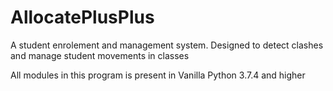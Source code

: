 # AllocatePlusPlus
A student enrolement and management system. Designed to detect clashes and manage student movements in classes

All modules in this program is present in Vanilla Python 3.7.4 and higher
